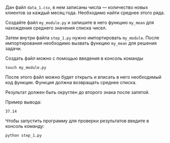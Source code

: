 Дан файл `data_1.csv`, в нем записаны числа — количество новых клиентов за каждый месяц года. Необходимо найти среднее этого ряда.

Создайте файл `my_module.py` и запишите в него функцию `my_mean` для нахождения среднего значения списка чисел. 

Затем внутри файла `step_1.py` нужно импортировать `my_module`. После импортирования необходимо вызвать функцию `my_mean` для решения задачи.

Создать файл можно с помощью введения в консоль команды

```
touch my_module.py
```

После этого файл можно будет открыть и вписать в него необходимый код функции. Функция должна возвращать среднее списка.

Результат должен быть округлен до второго знака после запятой.

Пример вывода:
```
37.14
```

Чтобы запустить программу для проверки результатов введите в консоль команду:

```
python step_1.py
```
